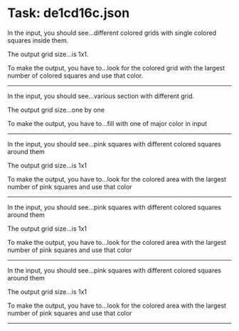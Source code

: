 # Task: de1cd16c.json

In the input, you should see...different colored grids with single colored squares inside them.

The output grid size...is 1x1.

To make the output, you have to...look for the colored grid with the largest number of colored squares and use that color.

---

In the input, you should see...various section with different grid.

The output grid size...one by one

To make the output, you have to...fill with one of major color in input

---

In the input, you should see...pink squares with different colored squares around them

The output grid size...is 1x1

To make the output, you have to...look for the colored area with the largest number of pink squares and use that color

---

In the input, you should see...pink squares with different colored squares around them

The output grid size...is 1x1

To make the output, you have to...look for the colored area with the largest number of pink squares and use that color

---

In the input, you should see...pink squares with different colored squares around them

The output grid size...is 1x1

To make the output, you have to...look for the colored area with the largest number of pink squares and use that color

---

